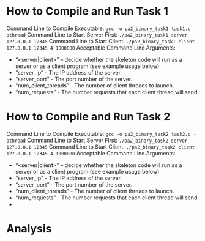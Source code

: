 # How to Compile and Run Task 1
Command Line to Compile Executable:
```gcc -o pa2_binary_task1 task1.c -pthread```
Command Line to Start Server First:
```./pa2_binary_task1 server 127.0.0.1 12345```
Command Line to Start Client:
```./pa2_binary_task1 client 127.0.0.1 12345 4 1000000```
Acceptable Command Line Arguments:
  - “<server|client>” – decide whether the skeleton code will run as a server or as a client
program (see example usage below)
  - “server_ip” - The IP address of the server.
  - “server_port” - The port number of the server.
  - “num_client_threads” - The number of client threads to launch.
  - “num_requests” - The number requests that each client thread will send.

# How to Compile and Run Task 2
Command Line to Compile Executable:
```gcc -o pa2_binary_task2 task2.c -pthread```
Command Line to Start Server First:
```./pa2_binary_task2 server 127.0.0.1 12345```
Command Line to Start Client:
```./pa2_binary_task2 client 127.0.0.1 12345 4 1000000```
Acceptable Command Line Arguments:
  - “<server|client>” – decide whether the skeleton code will run as a server or as a client
program (see example usage below)
  - “server_ip” - The IP address of the server.
  - “server_port” - The port number of the server.
  - “num_client_threads” - The number of client threads to launch.
  - “num_requests” - The number requests that each client thread will send.
  - 
# Analysis
